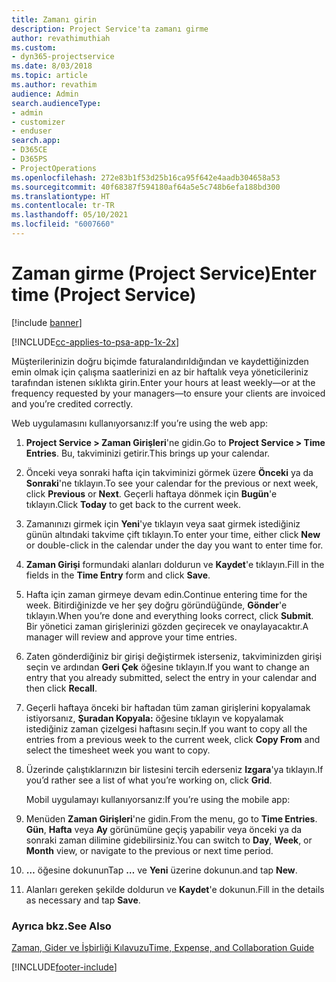 ```yaml
---
title: Zamanı girin
description: Project Service'ta zamanı girme
author: revathimuthiah
ms.custom:
- dyn365-projectservice
ms.date: 8/03/2018
ms.topic: article
ms.author: revathim
audience: Admin
search.audienceType:
- admin
- customizer
- enduser
search.app:
- D365CE
- D365PS
- ProjectOperations
ms.openlocfilehash: 272e83b1f53d25b16ca95f642e4aadb304658a53
ms.sourcegitcommit: 40f68387f594180af64a5e5c748b6efa188bd300
ms.translationtype: HT
ms.contentlocale: tr-TR
ms.lasthandoff: 05/10/2021
ms.locfileid: "6007660"
---
```

# <a name="enter-time-project-service"></a><span data-ttu-id="1d19e-103">Zaman girme (Project Service)</span><span class="sxs-lookup"><span data-stu-id="1d19e-103">Enter time (Project Service)</span></span>

[!include [banner](../includes/psa-now-project-operations.md)]

[!INCLUDE[cc-applies-to-psa-app-1x-2x](../includes/cc-applies-to-psa-app-1x-2x.md)]

<span data-ttu-id="1d19e-104">Müşterilerinizin doğru biçimde faturalandırıldığından ve kaydettiğinizden emin olmak için çalışma saatlerinizi en az bir haftalık veya yöneticileriniz tarafından istenen sıklıkta girin.</span><span class="sxs-lookup"><span data-stu-id="1d19e-104">Enter your hours at least weekly—or at the frequency requested by your managers—to ensure your clients are invoiced and you’re credited correctly.</span></span>  
  
 <span data-ttu-id="1d19e-105">Web uygulamasını kullanıyorsanız:</span><span class="sxs-lookup"><span data-stu-id="1d19e-105">If you’re using the web app:</span></span>  
  
1. <span data-ttu-id="1d19e-106">**Project Service > Zaman Girişleri**'ne gidin.</span><span class="sxs-lookup"><span data-stu-id="1d19e-106">Go to **Project Service > Time Entries**.</span></span> <span data-ttu-id="1d19e-107">Bu, takviminizi getirir.</span><span class="sxs-lookup"><span data-stu-id="1d19e-107">This brings up your calendar.</span></span>  
  
2. <span data-ttu-id="1d19e-108">Önceki veya sonraki hafta için takviminizi görmek üzere **Önceki** ya da **Sonraki**'ne tıklayın.</span><span class="sxs-lookup"><span data-stu-id="1d19e-108">To see your calendar for the previous or next week, click **Previous** or **Next**.</span></span> <span data-ttu-id="1d19e-109">Geçerli haftaya dönmek için **Bugün**'e tıklayın.</span><span class="sxs-lookup"><span data-stu-id="1d19e-109">Click **Today** to get back to the current week.</span></span>  
  
3. <span data-ttu-id="1d19e-110">Zamanınızı girmek için **Yeni**'ye tıklayın veya saat girmek istediğiniz günün altındaki takvime çift tıklayın.</span><span class="sxs-lookup"><span data-stu-id="1d19e-110">To enter your time, either click **New** or double-click in the calendar under the day you want to enter time for.</span></span>  
  
4. <span data-ttu-id="1d19e-111">**Zaman Girişi** formundaki alanları doldurun ve **Kaydet**'e tıklayın.</span><span class="sxs-lookup"><span data-stu-id="1d19e-111">Fill in the fields in the **Time Entry** form and click **Save**.</span></span>  
  
5. <span data-ttu-id="1d19e-112">Hafta için zaman girmeye devam edin.</span><span class="sxs-lookup"><span data-stu-id="1d19e-112">Continue entering time for the week.</span></span> <span data-ttu-id="1d19e-113">Bitirdiğinizde ve her şey doğru göründüğünde, **Gönder**'e tıklayın.</span><span class="sxs-lookup"><span data-stu-id="1d19e-113">When you’re done and everything looks correct, click **Submit**.</span></span> <span data-ttu-id="1d19e-114">Bir yönetici zaman girişlerinizi gözden geçirecek ve onaylayacaktır.</span><span class="sxs-lookup"><span data-stu-id="1d19e-114">A manager will review and approve your time entries.</span></span>  
  
6. <span data-ttu-id="1d19e-115">Zaten gönderdiğiniz bir girişi değiştirmek isterseniz, takviminizden girişi seçin ve ardından **Geri Çek** öğesine tıklayın.</span><span class="sxs-lookup"><span data-stu-id="1d19e-115">If you want to change an entry that you already submitted, select the entry in your calendar and then click **Recall**.</span></span>  
  
7. <span data-ttu-id="1d19e-116">Geçerli haftaya önceki bir haftadan tüm zaman girişlerini kopyalamak istiyorsanız, **Şuradan Kopyala:** öğesine tıklayın ve kopyalamak istediğiniz zaman çizelgesi haftasını seçin.</span><span class="sxs-lookup"><span data-stu-id="1d19e-116">If you want to copy all the entries from a previous week to the current week, click **Copy From** and select the timesheet week you want to copy.</span></span>  
  
8. <span data-ttu-id="1d19e-117">Üzerinde çalıştıklarınızın bir listesini tercih ederseniz **Izgara**'ya tıklayın.</span><span class="sxs-lookup"><span data-stu-id="1d19e-117">If you’d rather see a list of what you’re working on, click **Grid**.</span></span>  
  
   <span data-ttu-id="1d19e-118">Mobil uygulamayı kullanıyorsanız:</span><span class="sxs-lookup"><span data-stu-id="1d19e-118">If you’re using the mobile app:</span></span>  
  
9. <span data-ttu-id="1d19e-119">Menüden **Zaman Girişleri**'ne gidin.</span><span class="sxs-lookup"><span data-stu-id="1d19e-119">From the menu, go to **Time Entries**.</span></span>     <span data-ttu-id="1d19e-120">**Gün**, **Hafta** veya **Ay** görünümüne geçiş yapabilir veya önceki ya da sonraki zaman dilimine gidebilirsiniz.</span><span class="sxs-lookup"><span data-stu-id="1d19e-120">You can switch to **Day**, **Week**, or **Month** view, or navigate to the previous or next time period.</span></span>  
  
10. <span data-ttu-id="1d19e-121">**…** öğesine dokunun</span><span class="sxs-lookup"><span data-stu-id="1d19e-121">Tap **…**</span></span> <span data-ttu-id="1d19e-122">ve **Yeni** üzerine dokunun.</span><span class="sxs-lookup"><span data-stu-id="1d19e-122">and tap **New**.</span></span>  
  
11. <span data-ttu-id="1d19e-123">Alanları gereken şekilde doldurun ve **Kaydet**'e dokunun.</span><span class="sxs-lookup"><span data-stu-id="1d19e-123">Fill in the details as necessary and tap **Save**.</span></span>  
  
### <a name="see-also"></a><span data-ttu-id="1d19e-124">Ayrıca bkz.</span><span class="sxs-lookup"><span data-stu-id="1d19e-124">See Also</span></span>  
 [<span data-ttu-id="1d19e-125">Zaman, Gider ve İşbirliği Kılavuzu</span><span class="sxs-lookup"><span data-stu-id="1d19e-125">Time, Expense, and Collaboration Guide</span></span>](../psa/time-expense-collaboration-guide.md)


[!INCLUDE[footer-include](../includes/footer-banner.md)]